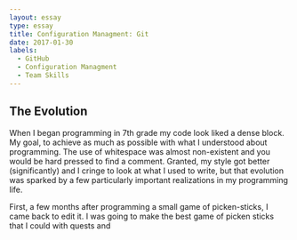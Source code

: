 ```yaml
---
layout: essay
type: essay
title: Configuration Managment: Git
date: 2017-01-30
labels:
  - GitHub
  - Configuration Managment
  - Team Skills
---
```


## The Evolution

When I began programming in 7th grade my code look liked a dense block. My goal, to achieve as much as possible with what I understood about programming. The use of whitespace was almost non-existent and you would be hard pressed to find a comment. Granted, my style got better (significantly) and I cringe to look at what I used to write, but that evolution was sparked by a few particularly important realizations in my programming life. 

First, a few months after programming a small game of picken-sticks, I came back to edit it. I was going to make the best game of picken sticks that I could with quests and 